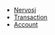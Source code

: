<!-- - [appChainj API](zh-CN/latest/web3jAPI.md) -->
* [Nervosj](Nervosj.md)
* [Transaction](Transaction.md)
* [Account](Account.md)
